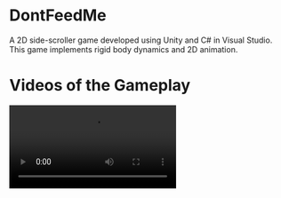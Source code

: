 # DontFeedMe
A 2D side-scroller game developed using Unity and C# in Visual Studio. This game implements rigid body dynamics and 2D animation.

# Videos of the Gameplay

<video src="Gameplay1"></video>
